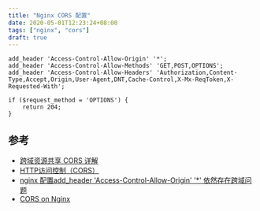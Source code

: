 ```yaml
---
title: "Nginx CORS 配置"
date: 2020-05-01T12:23:24+08:00
tags: ["nginx", "cors"]
draft: true
---
```


```nginx wrap
add_header 'Access-Control-Allow-Origin' '*';
add_header 'Access-Control-Allow-Methods' 'GET,POST,OPTIONS';
add_header 'Access-Control-Allow-Headers' 'Authorization,Content-Type,Accept,Origin,User-Agent,DNT,Cache-Control,X-Mx-ReqToken,X-Requested-With';

if ($request_method = 'OPTIONS') {
	return 204;
}
```

## 参考

- [跨域资源共享 CORS 详解](https://www.ruanyifeng.com/blog/2016/04/cors.html)
- [HTTP访问控制（CORS）](https://developer.mozilla.org/zh-CN/docs/Web/HTTP/Access_control_CORS)
- [nginx 配置add_header 'Access-Control-Allow-Origin' '*' 依然存在跨域问题](https://blog.csdn.net/xiojing825/article/details/83383524)
- [CORS on Nginx](https://enable-cors.org/server_nginx.html)
